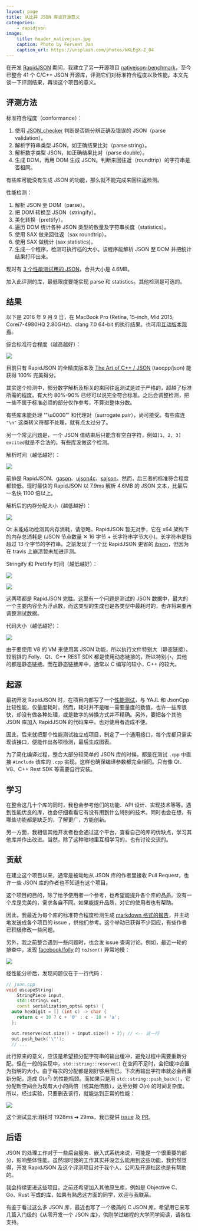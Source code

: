 ```yaml
---
layout: page
title: 从比并 JSON 库谈开源意义
categories:
    - rapidjson
image:
    title: header_nativejson.jpg
    caption: Photo by Fervent Jan
    caption_url: https://unsplash.com/photos/kKLEgX-Z_O4
---
```


在开发 [RapidJSON](https://github.com/miloyip/rapidjson) 期间，我建立了另一开源项目 [nativejson-benchmark](https://github.com/miloyip/nativejson-benchmark)，至今已整合 41 个 C/C++ JSON 开源库，评测它们对标准符合程度以及性能。本文先谈一下评测结果，再谈这个项目的意义。

## 评测方法

标准符合程度（conformance）：

1. 使用 [JSON_checker](http://www.json.org/JSON_checker/) 判断是否能分辨正确及错误的 JSON（parse validation）。
2. 解析字符串类型 JSON，如正确结果比对（parse string）。
3. 解析数字类型 JSON，如正确结果比对（parse double）。
4. 生成 DOM，再用 DOM 生成 JSON。判断来回往返（roundtrip）的字符串是否相同。

有些库可能没有生成 JSON 的功能，那么就不能完成来回往返检测。

性能检测：

1. 解析 JSON 至 DOM（parse）。
2. 把 DOM 转换至 JSON（stringify）。
3. 美化转换（prettify）。
4. 遍历 DOM 统计各种 JSON 类型的数量及字符串长度（statistics）。
5. 使用 SAX 做来回往返（sax roundtrip）。
6. 使用 SAX 做统计 (sax statistics)。
7. 生成一个程序，检测可执行档的大小。该程序能解析 JSON 至 DOM 并把统计结果打印出来。

现时有 [3 个性能测试用的 JSON](https://github.com/miloyip/nativejson-benchmark/tree/master/data)，合共大小是 4.6MB。

加入此评测的库，最低限度要能实现 parse 和 statistics。其他检测是可选的。

## 结果

以下是 2016 年 9 月 9 日，在 MacBook Pro (Retina, 15-inch, Mid 2015, Corei7-4980HQ 2.80GHz)、clang 7.0 64-bit 的执行结果。也可用[互动版本观看](https://rawgit.com/miloyip/nativejson-benchmark/master/sample/conformance.html)。

综合标准符合程度（越高越好）：

![ ](/images/conformance_overall_Result.png)

目前只有 RapidJSON 的全精度版本及 [The Art of C++ / JSON](https://github.com/taocpp/json) (taocpp/json) 能获得 100% 完美得分。

其实这个检测中，部分数字解析及相关的来回往返测试是过于严格的，超越了标准所需的程度。有大约 80%-90% 已经可以说完全符合标准。之后会调整检测，把一些不属于标准必须的部分仅作参考，不算进整体分数。

有些库未能处理 '"\u0000"' 和代理对（surrogate pair），尚可接受。有些库连 `"\n"` 这类转义符都不处理，就有点太过分了。

另一个常见问题是，一个 JSON 值结束后只能含有空白字符，例如`[1, 2, 3] excited`就是不合法的。有些库没做这个检测。

解析时间（越低越好）：

![ ](/images/performance_Corei7-4980HQ@2.80GHz_mac64_clang7.0_1._Parse_Time_(ms).png)

前排是 RapidJSON、[gason](https://github.com/vivkin/gason)、[ujson4c](https://github.com/esnme/ujson4c)、[sajson](https://github.com/chadaustin/sajson)。然而，后三者的标准符合程度都较低。现时最快的 RapidJSON 以 7.9ms 解析 4.6MB 的 JSON 文本，比最后一名快 1100 倍以上。

解析后的内存分配大小（越低越好）：

![ ](/images/performance_Corei7-4980HQ@2.80GHz_mac64_clang7.0_1._Parse_Memory_(byte).png)

Qt 未能成功检测其内存消耗，请忽略。RapidJSON 暂无对手，它在 x64 架构下的内存总消耗是 (JSON 节点数量 ✕ 16 字节 + 长字符串字节大小)。长字符串是指超过 13 个字节的字符串。之前发现了一个比 RapidJSON 更省的 [jbson](https://github.com/chrismanning/jbson)，但因为在 travis 上崩溃暂未加进评测。

Stringify 和 Prettify 时间（越低越好）：

![ ](/images/performance_Corei7-4980HQ@2.80GHz_mac64_clang7.0_2._Stringify_Time_(ms).png)

![ ](/images/performance_Corei7-4980HQ@2.80GHz_mac64_clang7.0_3._Prettify_Time_(ms).png)

这两项都是 RapidJSON 完胜。这里有一个问题是测试的 JSON 数据中，最大的一个主要内容全为浮点数，而这类型的生成也是各类型中最耗时的，也许将来要再调整测试数据。

代码大小（越低越好）：

![ ](/images/performance_Corei7-4980HQ@2.80GHz_mac64_clang7.0_7._Code_size_FileSize_(byte).png)

由于要使用 V8 的 VM 来使用其 JSON 功能，所以执行文件特别大（静态链接）。较前排的 Folly、Qt、C++ REST SDK 都是使用动态链接的，所以特别小，其他的都是静态链接。而在静态链接库中，通常以 C 编写的较小，C++ 的较大。

## 起源

最初开发 RapidJSON 时，在项目内部写了一个[性能测试](https://code.google.com/archive/p/rapidjson/wikis/Performance.wiki)，与 YAJL 和 JsonCpp 比较性能，仅量度耗时。然而，耗时并不是唯一需要量度的数值，也许一些库很快，却没有做各种处理，或是数字的转换方式并不精确。另外，要把各个其他 JSON 库加入 RapidJSON 的代码库中，也对使用者造成不便。

因此，后来就把那个性能测试独立成项目，制定了一个通用接口，每个库都只需实现该接口，便能作出各项检测，最后生成图表。

为了简化编译过程，整合大部分较简单的 JSON 库的时候，都是在测试 `.cpp` 中直接 `#include` 该库的 `.cpp` 实现。这样也确保编译参数都完全相同。只有像 Qt、V8、C++ Rest SDK 等需要自行安装。

## 学习

在整合这几十个库的同时，我也会参考他们的功能、API 设计、实现技术等等。遇到性能优良的库，也会仔细看看它有没有用到什么特别的技术。同时也会在想，有哪些功能都是缺乏的，了解更广，方能创新。

另一方面，我相信其他开发者也会通过这个平台，查看自己的库的优缺点，学习其他库并作出改进。当然，除了这种暗地里互相学习的，也有讨论交流的。

## 贡献

在建立这个项目以来，通常是被动地从 JSON 库的作者里接收 Pull Request，也许一些 JSON 库的作者也不知道有这个项目。

这个项目的目的，除了给予使用者一个参考，也希望能提升各个库的品质。没有一个库是完美的，需求各自不同。如果能提升品质，对它的使用者也有帮助。

因此，我最近为每个库的标准符合程度检测生成 [markdown 格式的报告](https://github.com/miloyip/nativejson-benchmark/tree/master/sample)，并主动地发送成各个项目的 issue ，供他们参考。这个举动已获得不少回应，有些作者已积极修改一些问题。

另外，我之前整合遇到一些问题时，也会发 issue 查询讨论。例如，最近一轮的排查中，发现 [facebook/folly](https://github.com/facebook/folly) 的 `toJson()` 异常地慢：

![ ](/images/folly_tojson_before.png)

经性能分析后，发现问题仅在于一行代码：

~~~cpp
// json.cpp
void escapeString(
    StringPiece input,
    std::string& out,
    const serialization_opts& opts) {
  auto hexDigit = [] (int c) -> char {
    return c < 10 ? c + '0' : c - 10 + 'a';
  };

  out.reserve(out.size() + input.size() + 2); // <-- 这一行
  out.push_back('\"');
  // ...
~~~

此行原来的意义，应该是希望预分配字符串的输出缓冲，避免过程中需要重新分配。但在一般的实现中，`std::string::reserve()` 在空间不足时，会把缓冲设置为指明的大小。由于每次的分配都是刚好够用而已，下次再输出字符串就必会再重新分配，造成 $O(n^2)$ 的性能瓶颈。而如果只是用 `std::string::push_back()`，它分配新空间会为现有大小的两倍（或其他倍数），达至分摊 $O(n)$ 的时间复杂度。所以，经过实验，只要删去该行，就能达到正常的性能：

![ ](/images/folly_tojson_after.png)

这个测试显示消耗时 1928ms ➔ 29ms，我已提供 [issue](https://github.com/facebook/folly/issues/477) 及 [PR](https://github.com/facebook/folly/pull/478)。

## 后语

JSON 的处理工作对于一些后台服务、嵌入式系统来说，可能是一个很重要的部分，影响整体性能。虽然现时我的工作其实并没怎么能用到这些功能，我仍然觉得，开发 RapidJSON 及这个评测项目对于我个人、公司及开源社区也是有帮助的。

我会持续更进这些项目。之前还希望加入其他原生库，例如是 Objective C、Go、Rust 写成的库，如果有熟悉这方面的同学，欢迎与我联系。

有鉴于看过这么多 JSON 库，最近也写了一个极简的 C JSON 库，希望用它来写几篇入门级的《从零开发一个 JSON 库》，供刚学过编程的大学同学阅读，请各位支持。
